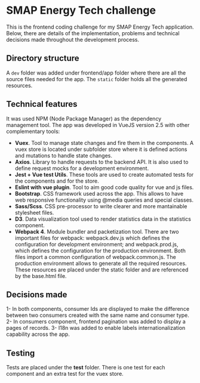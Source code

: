 # SMAP Energy Tech challenge 

This is the frontend coding challenge for my SMAP Energy Tech application. Below, there are details of the implementation, problems and technical decisions made throughout the development process.

## Directory structure

A `dev` folder was added under frontend/app folder where there are all the source files needed for the app. The `static` folder holds all the generated resources.

## Technical features

It was used NPM (Node Package Manager) as the dependency management tool. The app was developed in VueJS version 2.5 with other complementary tools:

* **Vuex**. Tool to manage state changes and fire them in the components. A vuex store is located under subfolder store where it is defined actions and mutations to handle state changes.
* **Axios**. Library to handle requests to the backend API. It is also used to define request mocks for a development environment.
* **Jest + Vue test Utils**. These tools are used to create automated tests for the components and for the store.
* **Eslint with vue plugin**. Tool to aim good code quality for vue and js files.
* **Bootstrap**. CSS framework used across the app. This allows to have web responsive functionality using @media queries and special classes.
* **Sass/Scss**. CSS pre-processor to write clearer and more mantainable stylesheet files. 
* **D3**. Data visualization tool used to render statistics data in the statistics component.
* **Webpack 4**. Module bundler and packetization tool. There are two important files for webpack: webpack.dev.js which defines the configuration for development environment; and webpack.prod.js, which defines the configuration for the production environment. Both files import a common configuration of webpack.common.js. The production environment allows to generate all the required resources. These resources are placed under the static folder and are referenced by the base.html file.

## Decisions made

1-	In both components, consumer Ids are displayed to make the difference between two consumers created with the same name and consumer type.  
2-	In consumers component, frontend pagination was added to display a pages of records. 
3-	I18n was added to enable labels internationalization capability across the app.

## Testing

Tests are placed under the __test__ folder. There is one test for each component and an extra test for the vuex store.


